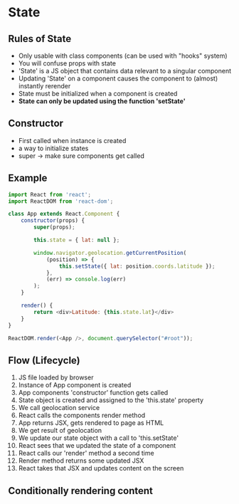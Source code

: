 # State

## Rules of State
- Only usable with class components (can be used with "hooks" system)
- You will confuse props with state
- 'State' is a JS object that contains data relevant to a singular component 
- Updating 'State' on a component causes the component to (almost) instantly rerender
- State must be initialized when a component is created
- **State can only be updated using the function 'setState'**

## Constructor
- First called when instance is created
- a way to initialize states
- super -> make sure components get called

## Example
```JavaScript
import React from 'react';
import ReactDOM from 'react-dom';

class App extends React.Component {
    constructor(props) {
        super(props);

        this.state = { lat: null };

        window.navigator.geolocation.getCurrentPosition(
            (position) => {
                this.setState({ lat: position.coords.latitude });
            },
            (err) => console.log(err)
        );
    }

    render() {
        return <div>Latitude: {this.state.lat}</div>
    }
}

ReactDOM.render(<App />, document.querySelector("#root"));
```
## Flow (Lifecycle)
1. JS file loaded by browser
2. Instance of App component is created
3. App components 'constructor' function gets called
4. State object is created and assigned to the 'this.state' property
5. We call geolocation service
6. React calls the components render method
7. App returns JSX, gets rendered to page as HTML
8. We get result of geolocation
9. We update our state object with a call to 'this.setState'
10. React sees that we updated the state of a component
11. React calls our 'render' method a second time
12. Render method returns some updated JSX
13. React takes that JSX and updates content on the screen

## Conditionally rendering content
